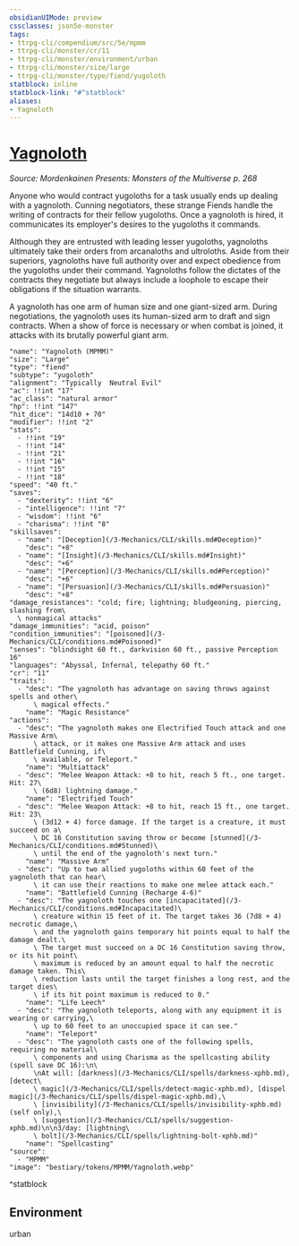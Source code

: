 ```yaml
---
obsidianUIMode: preview
cssclasses: json5e-monster
tags:
- ttrpg-cli/compendium/src/5e/mpmm
- ttrpg-cli/monster/cr/11
- ttrpg-cli/monster/environment/urban
- ttrpg-cli/monster/size/large
- ttrpg-cli/monster/type/fiend/yugoloth
statblock: inline
statblock-link: "#^statblock"
aliases:
- Yagnoloth
---
```

# [Yagnoloth](3-Mechanics\CLI\bestiary\fiend/yagnoloth-mpmm.md)
*Source: Mordenkainen Presents: Monsters of the Multiverse p. 268*  

Anyone who would contract yugoloths for a task usually ends up dealing with a yagnoloth. Cunning negotiators, these strange Fiends handle the writing of contracts for their fellow yugoloths. Once a yagnoloth is hired, it communicates its employer's desires to the yugoloths it commands.

Although they are entrusted with leading lesser yugoloths, yagnoloths ultimately take their orders from arcanaloths and ultroloths. Aside from their superiors, yagnoloths have full authority over and expect obedience from the yugoloths under their command. Yagnoloths follow the dictates of the contracts they negotiate but always include a loophole to escape their obligations if the situation warrants.

A yagnoloth has one arm of human size and one giant-sized arm. During negotiations, the yagnoloth uses its human-sized arm to draft and sign contracts. When a show of force is necessary or when combat is joined, it attacks with its brutally powerful giant arm.

```statblock
"name": "Yagnoloth (MPMM)"
"size": "Large"
"type": "fiend"
"subtype": "yugoloth"
"alignment": "Typically  Neutral Evil"
"ac": !!int "17"
"ac_class": "natural armor"
"hp": !!int "147"
"hit_dice": "14d10 + 70"
"modifier": !!int "2"
"stats":
  - !!int "19"
  - !!int "14"
  - !!int "21"
  - !!int "16"
  - !!int "15"
  - !!int "18"
"speed": "40 ft."
"saves":
  - "dexterity": !!int "6"
  - "intelligence": !!int "7"
  - "wisdom": !!int "6"
  - "charisma": !!int "8"
"skillsaves":
  - "name": "[Deception](/3-Mechanics/CLI/skills.md#Deception)"
    "desc": "+8"
  - "name": "[Insight](/3-Mechanics/CLI/skills.md#Insight)"
    "desc": "+6"
  - "name": "[Perception](/3-Mechanics/CLI/skills.md#Perception)"
    "desc": "+6"
  - "name": "[Persuasion](/3-Mechanics/CLI/skills.md#Persuasion)"
    "desc": "+8"
"damage_resistances": "cold; fire; lightning; bludgeoning, piercing, slashing from\
  \ nonmagical attacks"
"damage_immunities": "acid, poison"
"condition_immunities": "[poisoned](/3-Mechanics/CLI/conditions.md#Poisoned)"
"senses": "blindsight 60 ft., darkvision 60 ft., passive Perception 16"
"languages": "Abyssal, Infernal, telepathy 60 ft."
"cr": "11"
"traits":
  - "desc": "The yagnoloth has advantage on saving throws against spells and other\
      \ magical effects."
    "name": "Magic Resistance"
"actions":
  - "desc": "The yagnoloth makes one Electrified Touch attack and one Massive Arm\
      \ attack, or it makes one Massive Arm attack and uses Battlefield Cunning, if\
      \ available, or Teleport."
    "name": "Multiattack"
  - "desc": "Melee Weapon Attack: +8 to hit, reach 5 ft., one target. Hit: 27\
      \ (6d8) lightning damage."
    "name": "Electrified Touch"
  - "desc": "Melee Weapon Attack: +8 to hit, reach 15 ft., one target. Hit: 23\
      \ (3d12 + 4) force damage. If the target is a creature, it must succeed on a\
      \ DC 16 Constitution saving throw or become [stunned](/3-Mechanics/CLI/conditions.md#Stunned)\
      \ until the end of the yagnoloth's next turn."
    "name": "Massive Arm"
  - "desc": "Up to two allied yugoloths within 60 feet of the yagnoloth that can hear\
      \ it can use their reactions to make one melee attack each."
    "name": "Battlefield Cunning (Recharge 4-6)"
  - "desc": "The yagnoloth touches one [incapacitated](/3-Mechanics/CLI/conditions.md#Incapacitated)\
      \ creature within 15 feet of it. The target takes 36 (7d8 + 4) necrotic damage,\
      \ and the yagnoloth gains temporary hit points equal to half the damage dealt.\
      \ The target must succeed on a DC 16 Constitution saving throw, or its hit point\
      \ maximum is reduced by an amount equal to half the necrotic damage taken. This\
      \ reduction lasts until the target finishes a long rest, and the target dies\
      \ if its hit point maximum is reduced to 0."
    "name": "Life Leech"
  - "desc": "The yagnoloth teleports, along with any equipment it is wearing or carrying,\
      \ up to 60 feet to an unoccupied space it can see."
    "name": "Teleport"
  - "desc": "The yagnoloth casts one of the following spells, requiring no material\
      \ components and using Charisma as the spellcasting ability (spell save DC 16):\n\
      \nAt will: [darkness](/3-Mechanics/CLI/spells/darkness-xphb.md), [detect\
      \ magic](/3-Mechanics/CLI/spells/detect-magic-xphb.md), [dispel magic](/3-Mechanics/CLI/spells/dispel-magic-xphb.md),\
      \ [invisibility](/3-Mechanics/CLI/spells/invisibility-xphb.md) (self only),\
      \ [suggestion](/3-Mechanics/CLI/spells/suggestion-xphb.md)\n\n3/day: [lightning\
      \ bolt](/3-Mechanics/CLI/spells/lightning-bolt-xphb.md)"
    "name": "Spellcasting"
"source":
  - "MPMM"
"image": "bestiary/tokens/MPMM/Yagnoloth.webp"
```
^statblock

## Environment

urban
